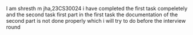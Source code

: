 I am shresth m jha,23CS30024
i have completed the first task compeletely
and the second task first part
in the first task the documentation of the second part is not done properly
which i will try to do before the interview round
